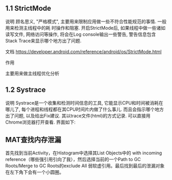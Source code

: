 
## 1.1 StrictMode

说明  顾名思义, "严格模式", 主要用来限制应用做一些不符合性能规范的事情. 一般用来检测主线程中的耗   时操作和阻塞. 开启StrictMode后, 如果线程中做一些诸如读写文件, 网络访问等操作, 将会在Log console输出一些警告, 警告信息包含Stack Trace来显示哪个地方出了问题.

文档
https://developer.android.com/reference/android/os/StrictMode.html

作用

主要用来做主线程优化分析


## 1.2 Systrace

说明  Systrace是一个收集和检测时间信息的工具, 它能显示CPU和时间被消耗在哪儿了, 每个进程和线程都在其CPU时间片内做了什么事儿. 而且会指示哪个地方出了问题, 以及给出Fix建议.  其以trace文件(html)的方式记录. 可以直接用Chrome浏览器打开查看. 界面如下:

## MAT查找内存泄漏
首先找到当前Activity，在Histogram中选择其List Objects中的 with incoming reference（哪些强引用引向了我），然后选择当前的一个Path to GC Roots/Merge to GC Roots的exclude All 弱软虚引用。最后找到最后的泄漏对象在左下角下会有一个小圆圈。
